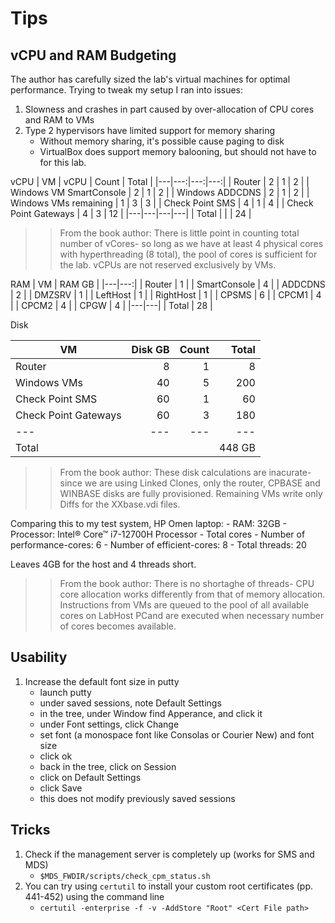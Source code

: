 # Tips

## vCPU and RAM Budgeting
The author has carefully sized the lab's virtual machines for optimal performance. Trying to tweak my setup I ran into issues:
1. Slowness and crashes in part caused by over-allocation of CPU cores and RAM to VMs
2. Type 2 hypervisors have limited support for memory sharing
    - Without memory sharing, it's possible cause paging to disk
    - VirtualBox does support memory balooning, but should not have to for this lab.

vCPU
|  VM                      |  vCPU  |  Count  |  Total  |
|---|---:|---:|---:|
| Router                   |      2 |       1 |       2 |
| Windows VM SmartConsole  |      2 |       1 |       2 |
| Windows ADDCDNS          |      2 |       1 |       2 |
| Windows VMs remaining    |      1 |       3 |       3 |
| Check Point SMS          |      4 |       1 |       4 |
| Check Point Gateways     |      4 |       3 |      12 |
|---|---|---|---|
| Total                    |        |         |      24 |

>>From the book author: There is little point in counting total number of vCores- so long
>>as we have at least 4 physical cores with hyperthreading (8 total), the pool of cores is 
>>sufficient for the lab. vCPUs are not reserved exclusively by VMs.

RAM
|  VM           |  RAM GB  |
|---|---:|
| Router        |        1 |
| SmartConsole  |        4 |
| ADDCDNS       |        2 |
| DMZSRV        |        1 |
| LeftHost      |        1 |
| RightHost     |        1 |
| CPSMS         |        6 |
| CPCM1         |        4 |
| CPCM2         |        4 |
| CPGW          |        4 |
|---|---|
| Total         |       28 |

Disk

|  VM                   |  Disk GB  |  Count  |  Total  |
|---|---:|---:|---:|
| Router                |         8 |       1 |       8 |
| Windows VMs           |        40 |       5 |     200 |
| Check Point SMS       |        60 |       1 |      60 |
| Check Point Gateways  |        60 |       3 |     180 |
|---|---|---|---|
| Total                 |           |         |  448 GB |

>>From the book author: These disk calculations are inacurate- since we are using Linked Clones, only
>>the router, CPBASE and WINBASE disks are fully provisioned. Remaining VMs write only Diffs for the
>>XXbase.vdi files. 

Comparing this to my test system, HP Omen laptop:
    - RAM: 32GB
    - Processor: Intel® Core™ i7-12700H Processor
        - Total cores
        - Number of performance-cores: 6
        - Number of efficient-cores: 8
        - Total threads: 20

Leaves 4GB for the host and 4 threads short.
>>From the book author: There is no shortaghe of threads- CPU core allocation works differently from that of memory allocation.
>>Instructions from VMs are queued to the pool of all available cores on LabHost PCand are executed when necessary 
>>number of cores becomes available. 

## Usability
1. Increase the default font size in putty
    - launch putty
    - under saved sessions, note Default Settings
    - in the tree, under Window find Apperance, and click it
    - under Font settings, click Change
    - set font (a monospace font like Consolas or Courier New) and font size
    - click ok
    - back in the tree, click on Session
    - click on Default Settings
    - click Save
    - this does not modify previously saved sessions
## Tricks
1. Check if the management server is completely up (works for SMS and MDS)
    - `$MDS_FWDIR/scripts/check_cpm_status.sh`
2. You can try using `certutil` to install your custom root certificates (pp. 441-452) using the command line
    - `certutil -enterprise -f -v -AddStore "Root" <Cert File path>`
